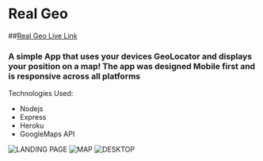 Real Geo
===============

##[Real Geo Live Link](http://realgeo.herokuapp.com)

### A simple App that uses your devices GeoLocator and displays your position on a map! The app was designed Mobile first and is responsive across all platforms

Technologies Used:

  - Nodejs
  - Express
  - Heroku
  - GoogleMaps API

![LANDING PAGE](https://s3.amazonaws.com/uploads.hipchat.com/119067/1211609/vwWOR7jn73kUoJB/Screenshot_2015-01-18-19-56-29.png)
![MAP](https://s3.amazonaws.com/uploads.hipchat.com/119067/1211609/JqGoGym4RdMhcMb/Screenshot_2015-01-18-19-56-45.png)
![DESKTOP](https://s3.amazonaws.com/uploads.hipchat.com/119067/1211609/e6vS2uYbIFM8xxe/Screen%20Shot%202015-01-18%20at%2020.03.18.png)
